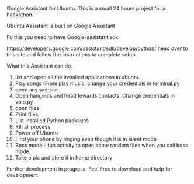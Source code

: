 Google Assistant for Ubuntu.
This is a small 24 hours project for a hackathon. 

Ubuntu Assistant is built on Google Assistant

Fo this you need to have Google-assistant sdk


https://developers.google.com/assistant/sdk/develop/python/ head over to this site and follow the instructions to complete setup.

What this Assistant can do. 
1. list and open all the installed applications in ubuntu.
2. Play songs (From play music, change your credentials in terminal.py
3. open any website
4. Open hangouts and head towards contacts. Change credentials in voip.py
5. open files
6. Print files
7. List installed Python packages
8. Kill all process
9. Power off Ubuntu
10. Find your phone by ringing even though it is in silent mode
11. Boss mode - fun activity to open some random files when you call boss mode.
12. Take a pic and store it in home directory

Further development in progress. Feel Free to download and help for development
